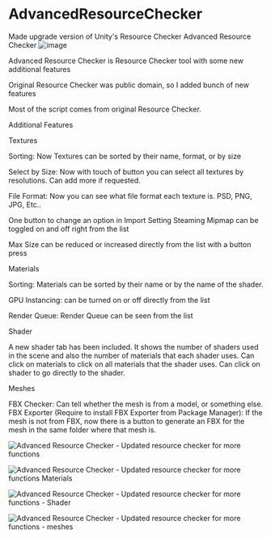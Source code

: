 # AdvancedResourceChecker
Made upgrade version of Unity's Resource Checker
Advanced Resource Checker
![image](https://github.com/user-attachments/assets/0d6178df-a503-4ffd-8bf0-7974b65df0a2)

Advanced Resource Checker is Resource Checker tool with some new additional features

Original Resource Checker was public domain, so I added bunch of new features



Most of the script comes from original Resource Checker.


Additional Features



Textures

Sorting: Now Textures can be sorted by their name, format, or by size

Select by Size: Now with touch of button you can select all textures by resolutions. Can add more if requested.

File Format: Now you can see what file format each texture is. PSD, PNG, JPG, Etc..

One button to change an option in Import Setting Steaming Mipmap can be toggled on and off right from the list

Max Size can be reduced or increased directly from the list with a button press



Materials

Sorting: Materials can be sorted by their name or by the name of the shader.

GPU Instancing: can be turned on or off directly from the list

Render Queue: Render Queue can be seen from the list



Shader

A new shader tab has been included. It shows the number of shaders used in the scene and also the number of materials that each shader uses.
Can click on materials to click on all materials that the shader uses.
Can click on shader to go directly to the shader.



Meshes

FBX Checker: Can tell whether the mesh is from a model, or something else.
FBX Exporter (Require to install FBX Exporter from Package Manager): If the mesh is not from FBX, now there is a button to generate an FBX for the mesh in the same folder where that mesh is. 

![Advanced Resource Checker - Updated resource checker for more functions](https://github.com/Nayatrei/AdvancedResourceChecker/assets/36463159/1c83a2a9-db4c-44fb-9ab8-822cdc2d962e)

![Advanced Resource Checker - Updated resource checker for more functions Materials](https://github.com/Nayatrei/AdvancedResourceChecker/assets/36463159/6aca8d53-a890-43e9-88c1-50e70a827b0f)

![Advanced Resource Checker - Updated resource checker for more functions - Shader](https://github.com/Nayatrei/AdvancedResourceChecker/assets/36463159/6d198eee-660c-4767-99d2-209fa1cb180a)

![Advanced Resource Checker - Updated resource checker for more functions - meshes](https://github.com/Nayatrei/AdvancedResourceChecker/assets/36463159/36a77225-b32d-4800-9946-b81d7eef6e1d)

